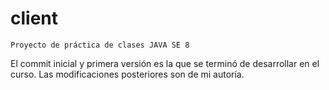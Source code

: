 # client
`Proyecto de práctica de clases JAVA SE 8`

El commit inicial y primera versión es la que se terminó de desarrollar en el curso. Las modificaciones posteriores son de mi autoría.
